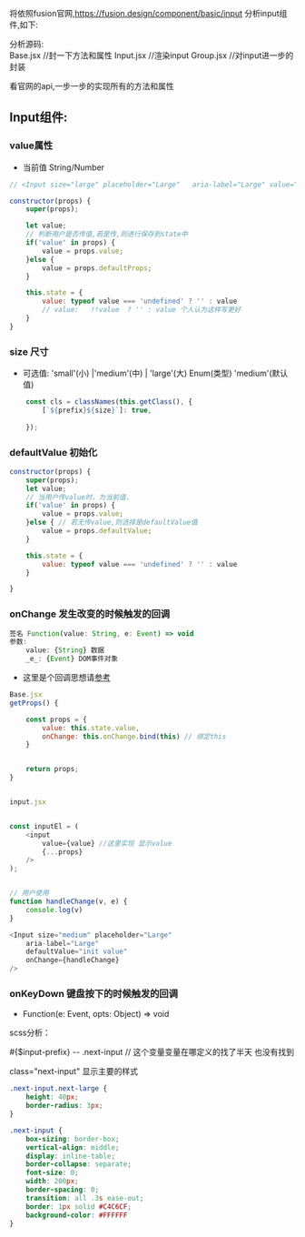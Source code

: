 



将依照fusion官网,https://fusion.design/component/basic/input
分析input组件,如下:

分析源码:  
  Base.jsx  //封一下方法和属性
  Input.jsx //渲染input
  Group.jsx //对input进一步的封装

看官网的api,一步一步的实现所有的方法和属性

## Input组件:

### value属性 
* 当前值	String/Number


```js
// <Input size="large" placeholder="Large"   aria-label="Large" value="this is input" />

constructor(props) {
    super(props);

    let value;
    // 判断用户是否传值,若是传,则进行保存到state中
    if('value' in props) {
        value = props.value;
    }else {
        value = props.defaultProps;
    }

    this.state = {
        value: typeof value === 'undefined' ? '' : value
        // value:   !!value  ? '' : value 个人认为这样写更好
    }
}
```

### size	尺寸

* 可选值: 'small'(小) |'medium'(中) | 'large'(大)	Enum(类型)	'medium'(默认值)


```js
    const cls = classNames(this.getClass(), {
        [`${prefix}${size}`]: true,
        
    });
```

### defaultValue 初始化


```js
constructor(props) {
    super(props);
    let value;
    // 当用户传value时，为当前值，
    if('value' in props) {
        value = props.value;
    }else { // 若无传value,则选择是defaultValue值
        value = props.defaultValue;
    }

    this.state = {
        value: typeof value === 'undefined' ? '' : value
    }

}
```


### onChange 发生改变的时候触发的回调

```js
签名 Function(value: String, e: Event) => void
参数:
    value: {String} 数据
    _e_: {Event} DOM事件对象
```

* 这里是个回调思想请[参考](https://blog.csdn.net/qq_30638831/article/details/89155823)


```js
Base.jsx
getProps() {

    const props = {
        value: this.state.value,
        onChange: this.onChange.bind(this) // 绑定this
    }


    return props;
}


input.jsx


const inputEl = (
    <input 
        value={value} //这里实现 显示value
        {...props}
    />
);


// 用户使用
function handleChange(v, e) {
    console.log(v)
}

<Input size="medium" placeholder="Large"   
    aria-label="Large" 
    defaultValue="init value"
    onChange={handleChange}
/>


```

### onKeyDown 键盘按下的时候触发的回调
* Function(e: Event, opts: Object) => void











scss分析：

#{$input-prefix}  --  .next-input  // 这个变量变量在哪定义的找了半天 也没有找到


class="next-input"  显示主要的样式
```css
.next-input.next-large {
    height: 40px;
    border-radius: 3px;
}

.next-input {
    box-sizing: border-box;
    vertical-align: middle;
    display: inline-table;
    border-collapse: separate;
    font-size: 0;
    width: 200px;
    border-spacing: 0;
    transition: all .3s ease-out;
    border: 1px solid #C4C6CF;
    background-color: #FFFFFF
}

```





